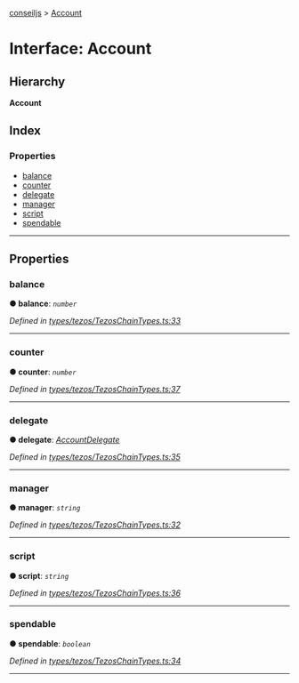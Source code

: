 [conseiljs](../README.md) > [Account](../interfaces/account.md)

# Interface: Account

## Hierarchy

**Account**

## Index

### Properties

* [balance](account.md#balance)
* [counter](account.md#counter)
* [delegate](account.md#delegate)
* [manager](account.md#manager)
* [script](account.md#script)
* [spendable](account.md#spendable)

---

## Properties

<a id="balance"></a>

###  balance

**● balance**: *`number`*

*Defined in [types/tezos/TezosChainTypes.ts:33](https://github.com/Cryptonomic/ConseilJS/blob/e4b4aa7/src/types/tezos/TezosChainTypes.ts#L33)*

___
<a id="counter"></a>

###  counter

**● counter**: *`number`*

*Defined in [types/tezos/TezosChainTypes.ts:37](https://github.com/Cryptonomic/ConseilJS/blob/e4b4aa7/src/types/tezos/TezosChainTypes.ts#L37)*

___
<a id="delegate"></a>

###  delegate

**● delegate**: *[AccountDelegate](accountdelegate.md)*

*Defined in [types/tezos/TezosChainTypes.ts:35](https://github.com/Cryptonomic/ConseilJS/blob/e4b4aa7/src/types/tezos/TezosChainTypes.ts#L35)*

___
<a id="manager"></a>

###  manager

**● manager**: *`string`*

*Defined in [types/tezos/TezosChainTypes.ts:32](https://github.com/Cryptonomic/ConseilJS/blob/e4b4aa7/src/types/tezos/TezosChainTypes.ts#L32)*

___
<a id="script"></a>

###  script

**● script**: *`string`*

*Defined in [types/tezos/TezosChainTypes.ts:36](https://github.com/Cryptonomic/ConseilJS/blob/e4b4aa7/src/types/tezos/TezosChainTypes.ts#L36)*

___
<a id="spendable"></a>

###  spendable

**● spendable**: *`boolean`*

*Defined in [types/tezos/TezosChainTypes.ts:34](https://github.com/Cryptonomic/ConseilJS/blob/e4b4aa7/src/types/tezos/TezosChainTypes.ts#L34)*

___

